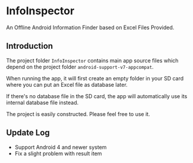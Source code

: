 # InfoInspector
An Offline Android Information Finder based on Excel Files Provided.

## Introduction

The project folder `InfoInspector` contains main app source files which depend on the project folder `android-support-v7-appcompat`.

When running the app, it will first create an empty folder in your SD card where you can put an Excel file as database later.

If there's no database file in the SD card, the app will automatically use its internal database file instead.

The project is easily constructed. Please feel free to use it.

## Update Log

* Support Android 4 and newer system
* Fix a slight problem with result item
